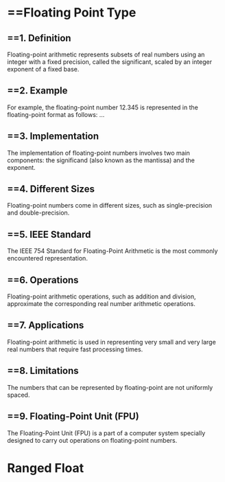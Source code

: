 # ==Floating Point Type

## ==1. Definition
Floating-point arithmetic represents subsets of real numbers using an integer with a fixed precision, called the significant, scaled by an integer exponent of a fixed base.

## ==2. Example
For example, the floating-point number 12.345 is represented in the floating-point format as follows: ...

## ==3. Implementation
The implementation of floating-point numbers involves two main components: the significand (also known as the mantissa) and the exponent.

## ==4. Different Sizes
Floating-point numbers come in different sizes, such as single-precision and double-precision.

## ==5. IEEE Standard
The IEEE 754 Standard for Floating-Point Arithmetic is the most commonly encountered representation.

## ==6. Operations
Floating-point arithmetic operations, such as addition and division, approximate the corresponding real number arithmetic operations.

## ==7. Applications
Floating-point arithmetic is used in representing very small and very large real numbers that require fast processing times.

## ==8. Limitations
The numbers that can be represented by floating-point are not uniformly spaced.

## ==9. Floating-Point Unit (FPU)
The Floating-Point Unit (FPU) is a part of a computer system specially designed to carry out operations on floating-point numbers.
# Ranged Float